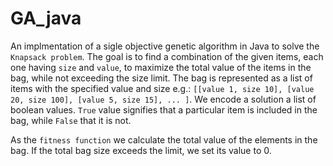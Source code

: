 # GA_java
An implmentation of a sigle objective genetic algorithm in Java to solve the ```Knapsack problem```.
The goal is to find a combination of the given items, each one having ```size``` and ```value```, to maximize the total value of the items in the bag,
while not exceeding the size limit.
The bag is represented as a list of items with the specified value and size e.g.:
```[[value 1, size 10], [value 20, size 100], [value 5, size 15], ... ]```.
We encode a solution a list of boolean values. ```True``` value signifies that a particular item is included in the bag, while ```False``` that it is not.

As the ```fitness function``` we calculate the total value of the elements in the bag. If the total bag size exceeds the limit, we set its value to 0.
